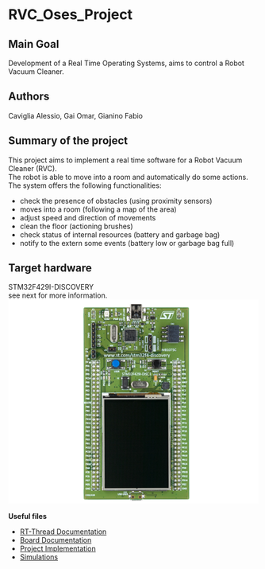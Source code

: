 # RVC_Oses_Project

## Main Goal
Development of a Real Time Operating Systems, aims to control a Robot Vacuum Cleaner.  

## Authors 
Caviglia Alessio, Gai Omar, Gianino Fabio

## Summary of the project
This project aims to implement a real time software for a Robot Vacuum Cleaner (RVC). <br>
The robot is able to move into a room and automatically do some actions. <br>
The system offers the following functionalities: <br>
  - check the presence of obstacles (using proximity sensors)
  - moves into a room (following a map of the area)
  - adjust speed and direction of movements 
  - clean the floor (actioning brushes)
  - check status of internal resources (battery and garbage bag) 
  - notify to the extern some events (battery low or garbage bag full) 

## Target hardware
STM32F429I-DISCOVERY <br>
see next for more information. <br>
![STM32F4](doc/figures/board_image.PNG)

**Useful files**

- [RT-Thread Documentation](doc/README.md)
- [Board Documentation](RVC_Oses/README.md)
- [Project Implementation](RVC_Oses/implementation.md)
- [Simulations](benchmark_def_simulations/README.md)